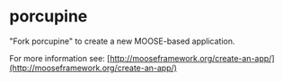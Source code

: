 porcupine
=====

"Fork porcupine" to create a new MOOSE-based application.

For more information see: [http://mooseframework.org/create-an-app/](http://mooseframework.org/create-an-app/)
